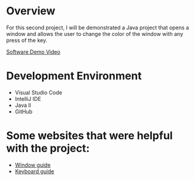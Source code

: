 # Overview

For this second project, I will be demonstrated a Java project that opens a window and allows the user to change the color of the window with any press of the key.

[Software Demo Video](https://youtu.be/loi4L1jzeTo)

# Development Environment

* Visual Studio Code
* IntelliJ IDE
* Java ll
* GitHub

# Some websites that were helpful with the project:
* [Window guide](https://www.glfw.org/docs/latest/window_guide.html)
* [Keyboard guide](https://www.glfw.org/docs/latest/input_guide.html)
